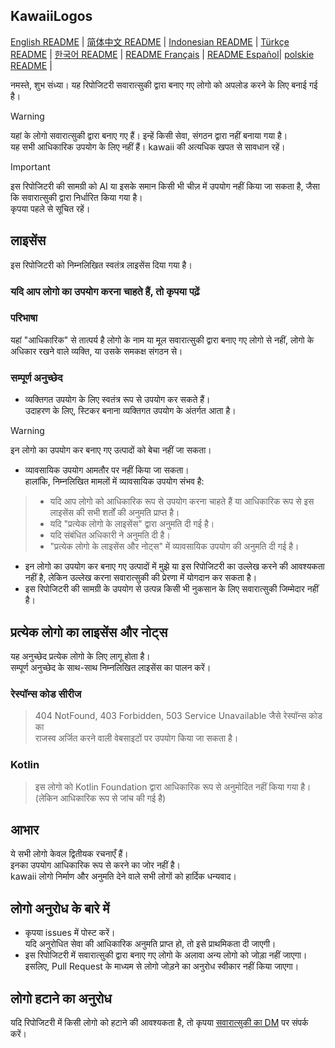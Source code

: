 ## KawaiiLogos

[English README](./README_EN.md) | [简体中文 README](/README-zhHans.md) | [Indonesian README](/README-ID.md) | [Türkçe README](/README-tr.md) | [한국어 README](/README-kr.md) | [README Français](/README-fr.md) | [README Español](/README-es.md)| [polskie README](/README-PL.md) | 

नमस्ते, शुभ संध्या। यह रिपोजिटरी सवारात्सुकी द्वारा बनाए गए लोगो को अपलोड करने के लिए बनाई गई है।

> [!WARNING]  
 यहां के लोगो सवारात्सुकी द्वारा बनाए गए हैं। इन्हें किसी सेवा, संगठन द्वारा नहीं बनाया गया है।  
 यह सभी आधिकारिक उपयोग के लिए नहीं हैं।
 kawaii की अत्यधिक खपत से सावधान रहें।

> [!IMPORTANT]  
 इस रिपोजिटरी की सामग्री को AI या इसके समान किसी भी चीज़ में उपयोग नहीं किया जा सकता है, जैसा कि सवारात्सुकी द्वारा निर्धारित किया गया है।  
 कृपया पहले से सूचित रहें।

## लाइसेंस

इस रिपोजिटरी को निम्नलिखित स्वतंत्र लाइसेंस दिया गया है।

### यदि आप लोगो का उपयोग करना चाहते हैं, तो कृपया पढ़ें

### परिभाषा

यहां "आधिकारिक" से तात्पर्य है लोगो के नाम या मूल सवारात्सुकी द्वारा बनाए गए लोगो से नहीं, लोगो के अधिकार रखने वाले व्यक्ति, या उसके समकक्ष संगठन से।

### सम्पूर्ण अनुच्छेद

- व्यक्तिगत उपयोग के लिए स्वतंत्र रूप से उपयोग कर सकते हैं।  
उदाहरण के लिए, स्टिकर बनाना व्यक्तिगत उपयोग के अंतर्गत आता है।
> [!WARNING]  
> इन लोगो का उपयोग कर बनाए गए उत्पादों को बेचा नहीं जा सकता।
- व्यावसायिक उपयोग आमतौर पर नहीं किया जा सकता।  
हालांकि, निम्नलिखित मामलों में व्यावसायिक उपयोग संभव है:
> - यदि आप लोगो को आधिकारिक रूप से उपयोग करना चाहते हैं या आधिकारिक रूप से इस लाइसेंस की सभी शर्तों की अनुमति प्राप्त है।  
> - यदि "प्रत्येक लोगो के लाइसेंस" द्वारा अनुमति दी गई है।  
> - यदि संबंधित अधिकारी ने अनुमति दी है।  
> - "प्रत्येक लोगो के लाइसेंस और नोट्स" में व्यावसायिक उपयोग की अनुमति दी गई है।
- इन लोगो का उपयोग कर बनाए गए उत्पादों में मुझे या इस रिपोजिटरी का उल्लेख करने की आवश्यकता नहीं है, लेकिन उल्लेख करना सवारात्सुकी की प्रेरणा में योगदान कर सकता है।
- इस रिपोजिटरी की सामग्री के उपयोग से उत्पन्न किसी भी नुकसान के लिए सवारात्सुकी जिम्मेदार नहीं है।

## प्रत्येक लोगो का लाइसेंस और नोट्स

यह अनुच्छेद प्रत्येक लोगो के लिए लागू होता है।  
सम्पूर्ण अनुच्छेद के साथ-साथ निम्नलिखित लाइसेंस का पालन करें।

### रेस्पॉन्स कोड सीरीज

> 404 NotFound, 403 Forbidden, 503 Service Unavailable जैसे रेस्पॉन्स कोड का  
राजस्व अर्जित करने वाली वेबसाइटों पर उपयोग किया जा सकता है।

### Kotlin

> इस लोगो को Kotlin Foundation द्वारा आधिकारिक रूप से अनुमोदित नहीं किया गया है।  
(लेकिन आधिकारिक रूप से जांच की गई है)

## आभार

ये सभी लोगो केवल द्वितीयक रचनाएँ हैं।  
इनका उपयोग आधिकारिक रूप से करने का जोर नहीं है।  
kawaii लोगो निर्माण और अनुमति देने वाले सभी लोगों को हार्दिक धन्यवाद।

## लोगो अनुरोध के बारे में

- कृपया issues में पोस्ट करें।  
 यदि अनुरोधित सेवा की आधिकारिक अनुमति प्राप्त हो, तो इसे प्राथमिकता दी जाएगी।
- इस रिपोजिटरी में सवारात्सुकी द्वारा बनाए गए लोगो के अलावा अन्य लोगो को जोड़ा नहीं जाएगा।  
 इसलिए, Pull Request के माध्यम से लोगो जोड़ने का अनुरोध स्वीकार नहीं किया जाएगा।

## लोगो हटाने का अनुरोध

यदि रिपोजिटरी में किसी लोगो को हटाने की आवश्यकता है, तो कृपया [सवारात्सुकी का DM](https://x.com/sawaratsuki1004) पर संपर्क करें।